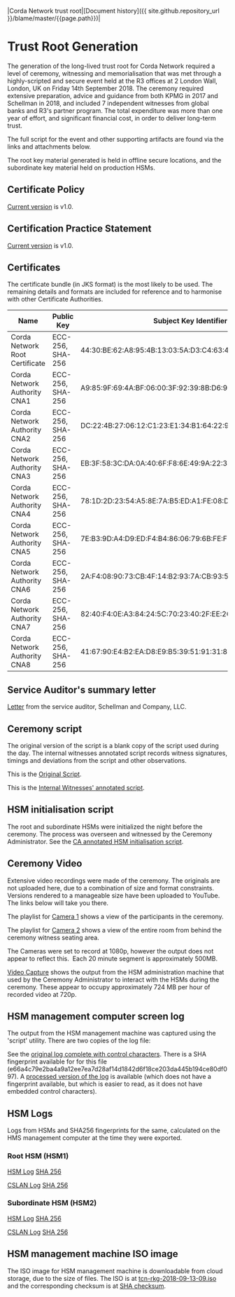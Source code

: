 |Corda Network trust root|[Document history]({{ site.github.repository_url }}/blame/master/{{page.path}})|

Trust Root Generation
=====================

The generation of the long-lived trust root for Corda Network required a level of ceremony, witnessing and 
memorialisation that was met through a highly-scripted and secure event held at the R3 offices at 2 London Wall, 
London, UK on Friday 14th September 2018. The ceremony required extensive preparation, advice and guidance from both 
KPMG in 2017 and Schellman in 2018, and included 7 independent witnesses from global banks and R3's partner program. The 
total expenditure was more than one year of effort, and significant financial cost, in order to deliver long-term 
trust.

The full script for the event and other supporting artifacts are found via the links and attachments below.

The root key material generated is held in offline secure locations, and the subordinate key material held on production 
HSMs.

Certificate Policy
------------------
[Current version](/trust-root/certificate-policy.md) is v1.0. 

Certification Practice Statement
---------------------------------
[Current version](/trust-root/certificate-practices.md) is v1.0. 

Certificates
------------
The certificate bundle (in JKS format) is the most likely to be used. The remaining details and formats are included 
for reference and to harmonise with other Certificate Authorities.

|Name                          |Public Key      |Subject Key Identifier                                     |Valid Until  |Links|
|------------------------------|----------------|-----------------------------------------------------------|-------------|-----|
|Corda Network Root Certificate|ECC-256, SHA-256|44:30:BE:62:A8:95:4B:13:03:5A:D3:C4:63:45:6E:9C:F1:1C:E4:65|Jan 18, 2038 |([der](/trust-root/certificates/corda_network_root.crt), [pem](/trust-root/certificates/corda_network_root.pem), [crl](/trust-root/certificates/cnrc.crl))|
|Corda Network Authority CNA1  |ECC-256, SHA-256|A9:85:9F:69:4A:BF:06:00:3F:92:39:8B:D6:91:E4:AA:D0:02:ED:F5|Jan 18, 2038 |([der](/trust-root/certificates/CNA1.crt), [pem](/trust-root/certificates/CNA1.pem))|
|Corda Network Authority CNA2  |ECC-256, SHA-256|DC:22:4B:27:06:12:C1:23:E1:34:B1:64:22:95:17:09:22:E4:B9:A4|Jan 18, 2038 |([der](/trust-root/certificates/CNA2.crt), [pem](/trust-root/certificates/CNA2.pem))|
|Corda Network Authority CNA3  |ECC-256, SHA-256|EB:3F:58:3C:DA:0A:40:6F:F8:6E:49:9A:22:3F:8C:19:D5:8F:A0:88|Jan 18, 2038 |([der](/trust-root/certificates/CNA3.crt), [pem](/trust-root/certificates/CNA3.pem))|
|Corda Network Authority CNA4  |ECC-256, SHA-256|78:1D:2D:23:54:A5:8E:7A:B5:ED:A1:FE:08:D0:8B:4E:F0:D6:8B:CE|Jan 18, 2038 |([der](/trust-root/certificates/CNA4.crt), [pem](/trust-root/certificates/CNA4.pem))|
|Corda Network Authority CNA5  |ECC-256, SHA-256|7E:B3:9D:A4:D9:ED:F4:B4:86:06:79:6B:FE:F8:2A:7B:9C:C9:0E:97|Jan 18, 2038 |([der](/trust-root/certificates/CNA5.crt), [pem](/trust-root/certificates/CNA5.pem))|
|Corda Network Authority CNA6  |ECC-256, SHA-256|2A:F4:08:90:73:CB:4F:14:B2:93:7A:CB:93:5A:6F:91:45:45:27:EB|Jan 18, 2038 |([der](/trust-root/certificates/CNA6.crt), [pem](/trust-root/certificates/CNA6.pem))|
|Corda Network Authority CNA7  |ECC-256, SHA-256|82:40:F4:0E:A3:84:24:5C:70:23:40:2F:EE:26:32:6D:AA:0E:C4:BE|Jan 18, 2038 |([der](/trust-root/certificates/CNA7.crt), [pem](/trust-root/certificates/CNA7.pem))|
|Corda Network Authority CNA8  |ECC-256, SHA-256|41:67:90:E4:B2:EA:D8:E9:B5:39:51:91:31:8C:D5:3C:C9:67:A0:3B|Jan 18, 2038 |([der](/trust-root/certificates/CNA8.crt), [pem](/trust-root/certificates/CNA8.pem))|


Service Auditor's summary letter
--------------------------------
[Letter](/trust-root/root-key-ceremony-witness-summary-letter.pdf) from the service auditor, Schellman and Company, LLC. 

Ceremony script
---------------
The original version of the script is a blank copy of the script used during the day. The internal witnesses annotated 
script records witness signatures, timings and deviations from the script and other observations.

This is the [Original Script](/trust-root/original-script-v10.pdf).

This is the [Internal Witnesses' annotated script](/trust-root/witness-annotated-script.pdf).

HSM initialisation script
-------------------------
The root and subordinate HSMs were initialized the night before the ceremony. The process was overseen and witnessed by 
the Ceremony Administrator. See the [CA annotated HSM initialisation script](/trust-root/ca-annotated-hsm-initialisation-script.pdf).

Ceremony Video
--------------
Extensive video recordings were made of the ceremony. The originals are not uploaded here, due to a combination of size 
and format constraints. Versions rendered to a manageable size have been uploaded to YouTube. The links below will take you 
there.

The playlist for [Camera 1](https://www.youtube.com/playlist?list=PLi1PppB3-YrW7i3-nOBAE8Maf-EW_kPqx) shows a view of 
the participants in the ceremony.

The playlist for [Camera 2](https://www.youtube.com/playlist?list=PLi1PppB3-YrWGObJ6BIaSU7PnQ_7jlC5t) shows a view of 
the entire room from behind the ceremony witness seating area. 

The Cameras were set to record at 1080p, however the output does not 
appear to reflect this.  Each 20 minute segment is approximately 500MB.

[Video Capture](https://www.youtube.com/playlist?list=PLi1PppB3-YrWvg2IQTZnscqbL50a9E783) shows the output from the 
HSM administration machine that used by the Ceremony Administrator to interact with the HSMs during the ceremony. These 
appear to occupy approximately 724 MB per hour of recorded video at 720p.

HSM management computer screen log
----------------------------------
The output from the HSM management machine was captured using the 'script' utility. There are two copies of the log file:

See  the [original log complete with control characters](/trust-root/original-script-with-control-characters.log). There is a 
SHA fingerprint available for for this file (e66a4c79e2ba4a9a12ee7ea7d28af14d1842d6f18ce203da445b194ce80df097). A 
[processed version of the log](/trust-root/original-script-processed.log) is available (which does not have a fingerprint available, 
but which is easier to read, as it does not have embedded control characters).

HSM Logs
--------
Logs from HSMs and SHA256 fingerprints for the same, calculated on the HMS management computer at the time they were 
exported.

### Root HSM (HSM1)
[HSM Log](/trust-root/hsm01_audit.log) [SHA 256](/trust-root/hsm01_audit.log.sha256.txt)

[CSLAN Log](/trust-root/hsm01_cslan.log) [SHA 256](/trust-root/hsm01_cslan.log.sha256.txt)

### Subordinate HSM (HSM2)
[HSM Log](/trust-root/hsm02_audit.log) [SHA 256](/trust-root/hsm02_audit.log.sha256.txt)

[CSLAN Log](/trust-root/hsm02_cslan.log) [SHA 256](/trust-root/hsm02_cslan.log.sha256.txt)

HSM management machine ISO image
--------------------------------

The ISO image for HSM management machine is downloadable from cloud storage, due to the size of files. The ISO is at 
[tcn-rkg-2018-09-13-09.iso](https://r3share.mohso.com/dl/x5ZRISCR0P/tcn-rkg-2018-09-13-09.iso_) and the corresponding 
checksum is at [SHA checksum](https://r3share.mohso.com/dl/9YB0MlWQvk/SHASUM_). 
